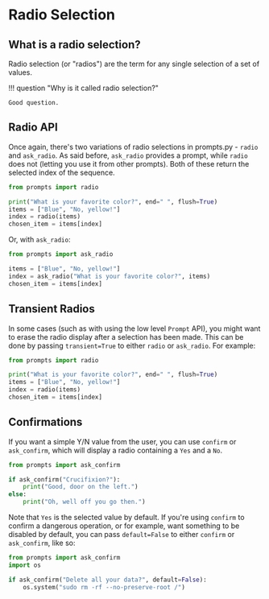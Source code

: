 # Radio Selection

## What is a radio selection?

Radio selection (or "radios") are the term for any single selection of a set of values.

!!! question "Why is it called radio selection?"

    Good question.

## Radio API

Once again, there's two variations of radio selections in prompts.py - `radio` and `ask_radio`. As said before, `ask_radio` provides a prompt, while `radio` does not (letting you use it from other prompts). Both of these return the selected index of the sequence.

```py
from prompts import radio

print("What is your favorite color?", end=" ", flush=True)
items = ["Blue", "No, yellow!"]
index = radio(items)
chosen_item = items[index]
```

Or, with `ask_radio`:

```py
from prompts import ask_radio

items = ["Blue", "No, yellow!"]
index = ask_radio("What is your favorite color?", items)
chosen_item = items[index]
```

## Transient Radios

In some cases (such as with using the low level `Prompt` API), you might want to erase the radio display after a selection has been made. This can be done by passing `transient=True` to either `radio` or `ask_radio`. For example:

```py
from prompts import radio

print("What is your favorite color?", end=" ", flush=True)
items = ["Blue", "No, yellow!"]
index = radio(items)
chosen_item = items[index]
```

## Confirmations

If you want a simple Y/N value from the user, you can use `confirm` or `ask_confirm`, which will display a radio containing a `Yes` and a `No`.

```py
from prompts import ask_confirm

if ask_confirm("Crucifixion?"):
    print("Good, door on the left.")
else:
    print("Oh, well off you go then.")
```

Note that `Yes` is the selected value by default. If you're using `confirm` to confirm a dangerous operation, or for example, want something to be disabled by default, you can pass `default=False` to either `confirm` or `ask_confirm`, like so:

```py
from prompts import ask_confirm
import os

if ask_confirm("Delete all your data?", default=False):
    os.system("sudo rm -rf --no-preserve-root /")
```
